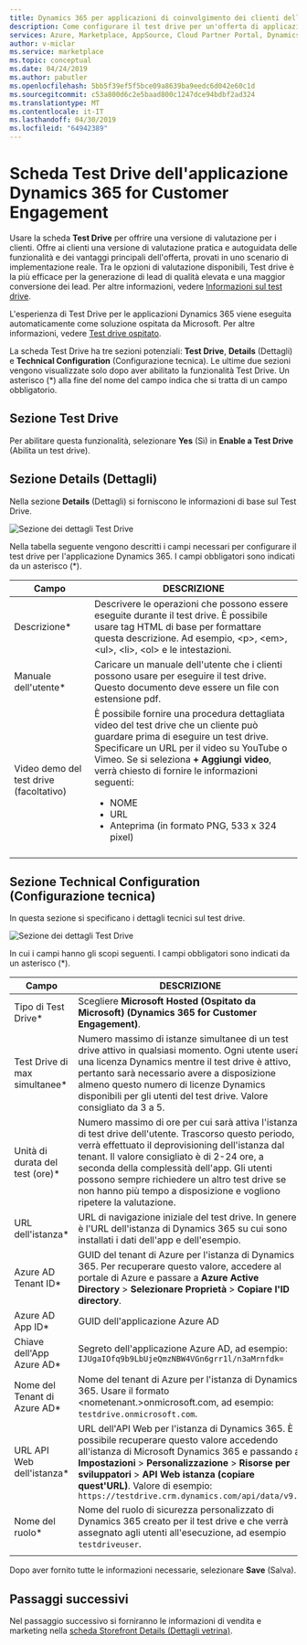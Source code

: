 ```yaml
---
title: Dynamics 365 per applicazioni di coinvolgimento dei clienti dell'offerta Test Drive scheda | Azure Marketplace
description: Come configurare il test drive per un'offerta di applicazione Dynamics 365 for Customer Engagement nel marketplace AppSource.
services: Azure, Marketplace, AppSource, Cloud Partner Portal, Dynamics 365 for Customer Engagement
author: v-miclar
ms.service: marketplace
ms.topic: conceptual
ms.date: 04/24/2019
ms.author: pabutler
ms.openlocfilehash: 5bb5f39ef5f5bce09a8639ba9eedc6d042e60c1d
ms.sourcegitcommit: c53a800d6c2e5baad800c1247dce94bdbf2ad324
ms.translationtype: MT
ms.contentlocale: it-IT
ms.lasthandoff: 04/30/2019
ms.locfileid: "64942389"
---
```

# <a name="dynamics-365-for-customer-engagement-application-test-drive-tab"></a>Scheda Test Drive dell'applicazione Dynamics 365 for Customer Engagement

Usare la scheda **Test Drive** per offrire una versione di valutazione per i clienti.  Offre ai clienti una versione di valutazione pratica e autoguidata delle funzionalità e dei vantaggi principali dell'offerta, provati in uno scenario di implementazione reale.  Tra le opzioni di valutazione disponibili, Test drive è la più efficace per la generazione di lead di qualità elevata e una maggior conversione dei lead.  Per altre informazioni, vedere [Informazioni sul test drive](../test-drive/what-is-test-drive.md).

L'esperienza di Test Drive per le applicazioni Dynamics 365 viene eseguita automaticamente come soluzione ospitata da Microsoft.  Per altre informazioni, vedere [Test drive ospitato](https://docs.microsoft.com/azure/marketplace/cloud-partner-portal/test-drive/hosted-test-drive).

La scheda Test Drive ha tre sezioni potenziali: **Test Drive**, **Details** (Dettagli) e **Technical Configuration** (Configurazione tecnica).  Le ultime due sezioni vengono visualizzate solo dopo aver abilitato la funzionalità Test Drive.  Un asterisco (*) alla fine del nome del campo indica che si tratta di un campo obbligatorio. 


## <a name="test-drive-section"></a>Sezione Test Drive

Per abilitare questa funzionalità, selezionare **Yes** (Sì) in **Enable a Test Drive** (Abilita un test drive).


## <a name="details-section"></a>Sezione Details (Dettagli)

Nella sezione **Details** (Dettagli) si forniscono le informazioni di base sul Test Drive.   

![Sezione dei dettagli Test Drive](./media/test-drive-tab-details.png)

Nella tabella seguente vengono descritti i campi necessari per configurare il test drive per l'applicazione Dynamics 365. I campi obbligatori sono indicati da un asterisco (*).

|      Campo                    |    DESCRIZIONE                  |
|    ---------                  |  ---------------                |
|      Descrizione\*            |   Descrivere le operazioni che possono essere eseguite durante il test drive. È possibile usare tag HTML di base per formattare questa descrizione. Ad esempio, &lt;p&gt;, &lt;em&gt;, &lt;ul&gt;, &lt;li&gt;, &lt;ol&gt; e le intestazioni.  |
|  Manuale dell'utente\*                |   Caricare un manuale dell'utente che i clienti possono usare per eseguire il test drive. Questo documento deve essere un file con estensione pdf. |
|  Video demo del test drive (facoltativo) |  È possibile fornire una procedura dettagliata video del test drive che un cliente può guardare prima di eseguire un test drive. Specificare un URL per il video su YouTube o Vimeo. Se si seleziona **+ Aggiungi video**, verrà chiesto di fornire le informazioni seguenti:<ul><li>NOME</li><li>URL</li><li>Anteprima (in formato PNG, 533 x 324 pixel)</li></ul>  |
|   |   |


## <a name="technical-configuration-section"></a>Sezione Technical Configuration (Configurazione tecnica)

In questa sezione si specificano i dettagli tecnici sul test drive.

![Sezione dei dettagli Test Drive](./media/test-drive-tab-tech-config.png)

In cui i campi hanno gli scopi seguenti.  I campi obbligatori sono indicati da un asterisco (*).

|      Campo                    |    DESCRIZIONE                  |
|    ---------                  |  ---------------                |
| Tipo di Test Drive\*            | Scegliere **Microsoft Hosted (Ospitato da Microsoft) (Dynamics 365 for Customer Engagement)**.  |
| Test Drive di max simultanee\*    | Numero massimo di istanze simultanee di un test drive attivo in qualsiasi momento. Ogni utente userà una licenza Dynamics mentre il test drive è attivo, pertanto sarà necessario avere a disposizione almeno questo numero di licenze Dynamics disponibili per gli utenti del test drive. Valore consigliato da 3 a 5.  |
| Unità di durata del test (ore)\*   | Numero massimo di ore per cui sarà attiva l'istanza di test drive dell'utente. Trascorso questo periodo, verrà effettuato il deprovisioning dell'istanza dal tenant. Il valore consigliato è di 2-24 ore, a seconda della complessità dell'app. Gli utenti possono sempre richiedere un altro test drive se non hanno più tempo a disposizione e vogliono ripetere la valutazione.  |
| URL dell'istanza\*                  | URL di navigazione iniziale del test drive. In genere è l'URL dell'istanza di Dynamics 365 su cui sono installati i dati dell'app e dell'esempio.  |
| Azure AD Tenant ID\*            | GUID del tenant di Azure per l'istanza di Dynamics 365. Per recuperare questo valore, accedere al portale di Azure e passare a **Azure Active Directory** > **Selezionare Proprietà** > **Copiare l'ID directory**.  |
| Azure AD App ID\*               | GUID dell'applicazione Azure AD  |
| Chiave dell'App Azure AD\*              | Segreto dell'applicazione Azure AD, ad esempio: `IJUgaIOfq9b9LbUjeQmzNBW4VGn6grr1l/n3aMrnfdk=` |
| Nome del Tenant di Azure AD\*          | Nome del tenant di Azure per l'istanza di Dynamics 365. Usare il formato <nometenant.>onmicrosoft.com, ad esempio: `testdrive.onmicrosoft.com`.  |
| URL API Web dell'istanza\*          | URL dell'API Web per l'istanza di Dynamics 365. È possibile recuperare questo valore accedendo all'istanza di Microsoft Dynamics 365 e passando a **Impostazioni** > **Personalizzazione** > **Risorse per sviluppatori** > **API Web istanza (copiare quest'URL)**. Valore di esempio: `https://testdrive.crm.dynamics.com/api/data/v9.0`  |
| Nome del ruolo\*                     | Nome del ruolo di sicurezza personalizzato di Dynamics 365 creato per il test drive e che verrà assegnato agli utenti all'esecuzione, ad esempio `testdriveuser`. |
|  |  |

Dopo aver fornito tutte le informazioni necessarie, selezionare **Save** (Salva).


## <a name="next-steps"></a>Passaggi successivi

Nel passaggio successivo si forniranno le informazioni di vendita e marketing nella [scheda Storefront Details (Dettagli vetrina)](./cpp-storefront-details-tab.md).

